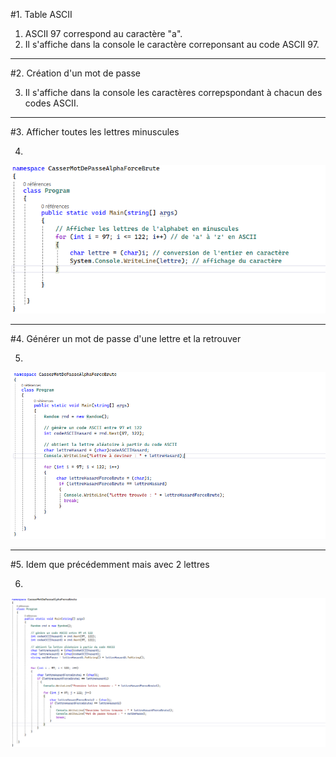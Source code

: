 #1. Table ASCII
1) ASCII 97 correspond au caractère "a".
2) Il s'affiche dans la console le caractère correponsant au code ASCII 97.
---
#2. Création d'un mot de passe

3) Il s'affiche dans la console les caractères correpspondant à chacun des codes ASCII.

---
#3. Afficher toutes les lettres minuscules

4) 
![alt text](code_afficher_lettres_minuscules.png)

---
#4. Générer un mot de passe d'une lettre et la retrouver

5)
![alt text](retrouver_lettre.png)

---
#5. Idem que précédemment mais avec 2 lettres

6)

![alt text](retrouver_2_lettres.png)